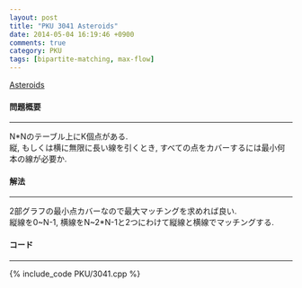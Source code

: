 ```yaml
---
layout: post
title: "PKU 3041 Asteroids"
date: 2014-05-04 16:19:46 +0900
comments: true
category: PKU
tags: [bipartite-matching, max-flow]
---
```


[Asteroids](http://poj.org/problem?id=3041)

#### 問題概要

****

N*Nのテーブル上にK個点がある.<br>
縦, もしくは横に無限に長い線を引くとき, すべての点をカバーするには最小何本の線が必要か.


#### 解法

****

2部グラフの最小点カバーなので最大マッチングを求めれば良い.<br>
縦線を0~N-1, 横線をN~2*N-1と2つにわけて縦線と横線でマッチングする.


#### コード

****

{% include_code PKU/3041.cpp %}

